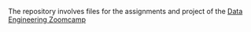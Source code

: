 The repository involves files for the assignments and project of the [Data Engineering Zoomcamp](https://github.com/DataTalksClub/data-engineering-zoomcamp)



